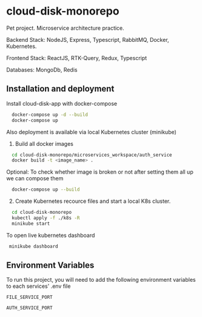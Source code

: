 # cloud-disk-monorepo

Pet project. Microservice architecture practice.

Backend Stack: NodeJS, Express, Typescript, RabbitMQ, Docker, Kubernetes.

Frontend Stack: ReactJS, RTK-Query, Redux, Typescript

Databases: MongoDb, Redis



## Installation and deployment

Install cloud-disk-app with docker-compose

```bash
  docker-compose up -d --build
  docker-compose up
```
Also deployment is available via local Kubernetes cluster (minikube)


1. Build all docker images
```bash
  cd cloud-disk-monorepo/microservices_workspace/auth_service
  docker build -t <image_name> .
```
Optional: To check whether image is broken or not after setting them all up we can compose them

```bash
  docker-compose up --build
```

2. Create Kubernetes recource files and start a local K8s cluster.
```bash
  cd cloud-disk-monorepo
  kubectl apply -f ./k8s -R
  minikube start
 ```
 
 To open live kubernetes dashboard
 
 ```bash
  minikube dashboard
 ```

## Environment Variables

To run this project, you will need to add the following environment variables to each services' .env file

`FILE_SERVICE_PORT`

`AUTH_SERVICE_PORT`


